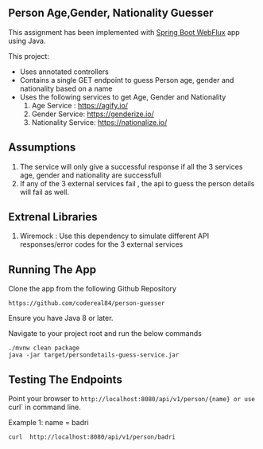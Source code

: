 ## Person Age,Gender, Nationality Guesser


This assignment has been implemented with [Spring Boot WebFlux](https://docs.spring.io/spring/docs/current/spring-framework-reference/web-reactive.html)
app using Java.

This project:
* Uses annotated controllers 
* Contains a single GET endpoint to guess Person age, gender and nationality based on a name
* Uses the following services to get Age, Gender and Nationality
  1.	Age Service : https://agify.io/
  2. 	Gender Service: https://genderize.io/
  3. 	Nationality Service: https://nationalize.io/


## Assumptions
1. The service will only give a successful response if all the 3 services age, gender and nationality are successfull
2. If any of the 3 external services fail , the api to guess the person details will fail as well.

## Extrenal Libraries
1. Wiremock : Use this dependency to simulate different API responses/error codes for the 3 external services

## Running The App

Clone the app from the following Github Repository
```
https://github.com/codereal84/person-guesser
```

Ensure you have Java 8 or later.

Navigate to your project root and run the below commands
```
./mvnw clean package
java -jar target/persondetails-guess-service.jar
```


## Testing The Endpoints
Point your browser to `http://localhost:8080/api/v1/person/{name} or use `curl` in command line.

Example 1: name = badri
```
curl  http://localhost:8080/api/v1/person/badri
```
